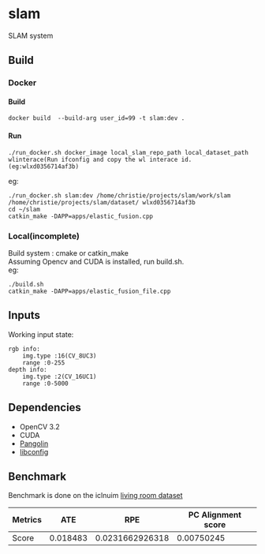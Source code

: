 # slam
SLAM system

## Build
### Docker
#### Build
```
docker build  --build-arg user_id=99 -t slam:dev .
```

#### Run
```
./run_docker.sh docker_image local_slam_repo_path local_dataset_path wlinterace(Run ifconfig and copy the wl interace id. (eg:wlxd0356714af3b)
```
eg:
```
./run_docker.sh slam:dev /home/christie/projects/slam/work/slam /home/christie/projects/slam/dataset/ wlxd0356714af3b
cd ~/slam
catkin_make -DAPP=apps/elastic_fusion.cpp
```
### Local(incomplete)
Build system : cmake or catkin_make <br>
Assuming Opencv and CUDA is installed, run build.sh. <br>
eg:
```
./build.sh
catkin_make -DAPP=apps/elastic_fusion_file.cpp
```
## Inputs
Working input state:
```
rgb info:
	img.type :16(CV_8UC3)
	range :0-255
depth info:
	img.type :2(CV_16UC1)
	range :0-5000

```
## Dependencies 
* OpenCV 3.2
* CUDA
* [Pangolin](https://github.com/stevenlovegrove/Pangolin)
* [libconfig](https://github.com/hyperrealm/libconfig.git)

## Benchmark
Benchmark is done on the iclnuim [living room dataset](http://www.doc.ic.ac.uk/~ahanda/living_room_traj0_frei_png.tar.gz)

Metrics | ATE | RPE | PC Alignment score
--- | --- | --- | --- |
Score | 0.018483 | 0.0231662926318 | 0.00750245 
